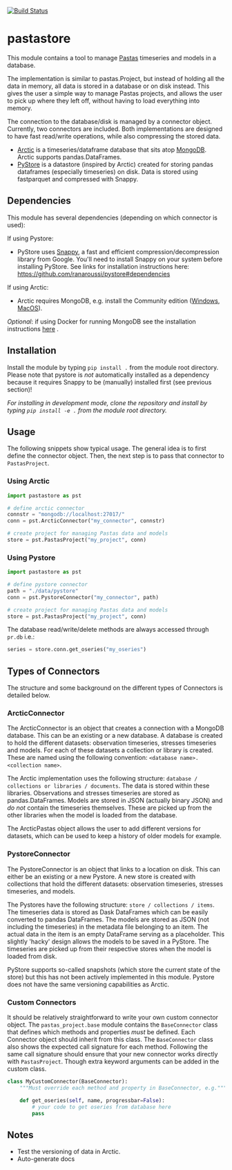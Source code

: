 [![Build Status](https://travis-ci.com/ArtesiaWater/pastastore.svg?branch=master)](https://travis-ci.com/ArtesiaWater/pastastore)

# pastastore

This module contains a tool to manage [Pastas](https://pastas.readthedocs.io/en/latest/) timeseries and models in a database.

The implementation is similar to pastas.Project, but instead of holding all the data in memory, all data is stored in a database or on disk instead. This gives the user a simple way to manage Pastas projects, and allows the user to pick up where they left off, without having to load everything into memory.

The connection to the database/disk is managed by a connector object. Currently, two connectors are included. Both implementations are designed to have fast read/write operations, while also compressing the stored data.
- [Arctic](https://arctic.readthedocs.io/en/latest/) is a timeseries/dataframe database that sits atop [MongoDB](https://www.mongodb.com). Arctic supports pandas.DataFrames.
- [PyStore](https://github.com/ranaroussi/pystore) is a datastore (inspired by Arctic) created for storing pandas dataframes (especially timeseries) on disk. Data is stored using fastparquet and compressed with Snappy.

## Dependencies
This module has several dependencies (depending on which connector is used):

If using Pystore:
- PyStore uses [Snappy](http://google.github.io/snappy/), a fast and efficient compression/decompression library from Google. You'll need to install Snappy on your system before installing PyStore. See links for installation instructions here: https://github.com/ranaroussi/pystore#dependencies

If using Arctic:
- Arctic requires MongoDB, e.g. install the Community edition ([Windows](https://fastdl.mongodb.org/win32/mongodb-win32-x86_64-2012plus-4.2.1-signed.msi), [MacOS](https://fastdl.mongodb.org/osx/mongodb-macos-x86_64-4.2.1.tgz)).

*Optional*: if using Docker for running MongoDB see the installation instructions [here]() .

## Installation
Install the module by typing `pip install .` from the module root directory. Please note that pystore is _not_ automatically installed as a dependency because it requires Snappy to be (manually) installed first (see previous section)!

_For installing in development mode, clone the repository and install by typing `pip install -e .` from the module root directory._

## Usage
The following snippets show typical usage. The general idea is to first define the connector object. Then, the next step is to pass that connector to `PastasProject`.

### Using Arctic

```python
import pastastore as pst

# define arctic connector
connstr = "mongodb://localhost:27017/"
conn = pst.ArcticConnector("my_connector", connstr)

# create project for managing Pastas data and models
store = pst.PastasProject("my_project", conn)
```
### Using Pystore

```python
import pastastore as pst

# define pystore connector
path = "./data/pystore"
conn = pst.PystoreConnector("my_connector", path)

# create project for managing Pastas data and models
store = pst.PastasProject("my_project", conn)
```

The database read/write/delete methods are always accessed through `pr.db` i.e.:
```python
series = store.conn.get_oseries("my_oseries")
```

## Types of Connectors

The structure and some background on the different types of Connectors is detailed below.

### ArcticConnector
The ArcticConnector is an object that creates a connection with a MongoDB database. This can be an existing or a new database. A database is created to hold the different datasets: observation timeseries, stresses timeseries and models. For each of these datasets a collection or library is created. These are named using the following convention: `<database name>.<collection name>`.

The Arctic implementation uses the following structure: `database / collections or libraries / documents`. The data is stored within these libraries. Observations and stresses timeseries are stored as pandas.DataFrames. Models are stored in JSON (actually binary JSON) and *do not* contain the timeseries themselves. These are picked up from the other libraries when the model is loaded from the database.

The ArcticPastas object allows the user to add different versions for datasets, which can be used to keep a history of older models for example.

### PystoreConnector
The PystoreConnector is an object that links to a location on disk. This can either be an existing or a new Pystore. A new store is created with collections that hold the different datasets: observation timeseries, stresses timeseries, and models.

The Pystores have the following structure: `store / collections / items`. The timeseries data is stored as Dask DataFrames which can be easily converted to pandas DataFrames. The models are stored as JSON (not including the timeseries) in the metadata file belonging to an item. The actual data in the item is an empty DataFrame serving as a placeholder. This slightly 'hacky' design allows the models to be saved in a PyStore. The timeseries are picked up from their respective stores when the model is loaded from disk.

PyStore supports so-called snapshots (which store the current state of the store) but this has not been actively implemented in this module. Pystore does not have the same versioning capabilities as Arctic.

### Custom Connectors
It should be relatively straightforward to write your own custom connector object. The
`pastas_project.base` module contains the `BaseConnector` class that defines which methods and properties _must_ be defined. Each Connector object should inherit from this class. The `BaseConnector` class also shows the expected call signature for each method. Following the same call signature should ensure that your new connector works directly with `PastasProject`. Though extra keyword arguments can be added in the custom class.

```python
class MyCustomConnector(BaseConnector):
    """Must override each method and property in BaseConnector, e.g."""

    def get_oseries(self, name, progressbar=False):
        # your code to get oseries from database here
        pass
```

## Notes
- Test the versioning of data in Arctic.
- Auto-generate docs
